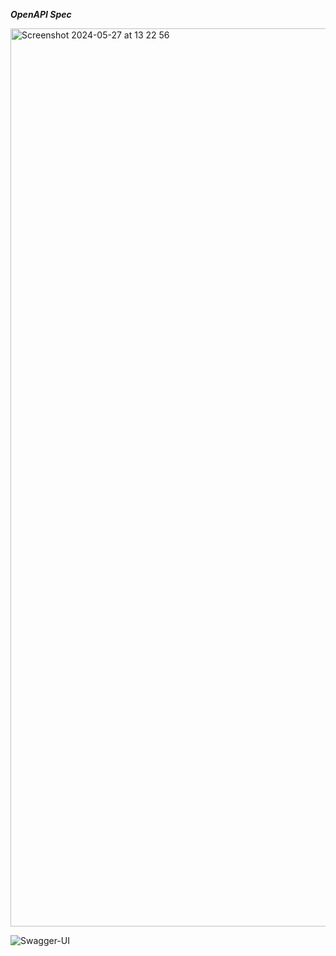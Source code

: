***OpenAPI Spec***

<img width="1437" alt="Screenshot 2024-05-27 at 13 22 56" src="https://github.com/sumitnair26/OpenAPISpec/assets/24470385/54584e85-b6eb-4cde-bb9f-16a81df9e5b0">


![Swagger-UI](https://github.com/sumitnair26/OpenAPISpec/assets/24470385/b339e778-07fa-4c11-8a1f-c12a8aa11ed0)
